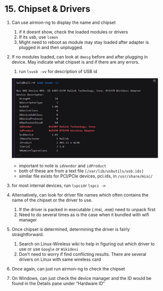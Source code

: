# 15. Chipset & Drivers

1. Can use airmon-ng to display the name and chipset 
    1. if it doesnt show, check the loaded modules or drivers
    2. If its usb, use `lsmon` 
    3. Might need  to reboot as module may stay loaded after adapter is plugged in and then unplugged.
2. If no modules loaded, can look at `dmesg` before and after plugging in device. May indicate what chipset is and if there are any errors. 
    1. run `lsusb -vv` for description of USB id
    
    ![Untitled](Untitled%2013.png)
    
    - important to note is `idVendor` and `idProduct`
    - both of these are from a text file `[/var/lib/usbutils/usb.ids]`
    - similar file exists for PCI/PCIe devices, pci.ids, in `/usr/share/misc/`
3. for most internal devices, run `lspci`or `lspci -n` 

1. Alternatively, can look for driver file names which often contains the name of the chipset or the driver to use. 
    1. If the driver is packed in executable (.msi, .exe) need to unpack first
    2. Need to do several times as is the case when it bundled with wifi manager
    
2. Once chipset is determined, determining the driver is fairly straightforward. 
    1. Search on Linux-Wireless wiki to help in figuring out which driver to use or use `Google` or `Wikidevi`
    2. Don’t need to worry if find conflicting results. There are several drivers on Linux with same wireless card
3. Once again, can just run airmon-ng to check the chipset
4. On Windows, can just check the device manager and the ID would be found in the Details pane under “Hardware ID”